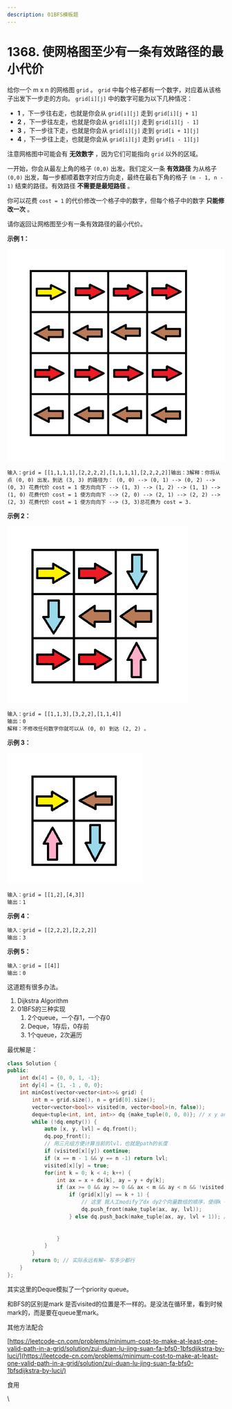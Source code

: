 ```yaml
---
description: 01BFS模板题
---
```


# 1368. 使网格图至少有一条有效路径的最小代价

给你一个 m x n 的网格图 `grid` 。 `grid` 中每个格子都有一个数字，对应着从该格子出发下一步走的方向。 `grid[i][j]` 中的数字可能为以下几种情况：

* **1** ，下一步往右走，也就是你会从 `grid[i][j]` 走到 `grid[i][j + 1]`
* **2** ，下一步往左走，也就是你会从 `grid[i][j]` 走到 `grid[i][j - 1]`
* **3** ，下一步往下走，也就是你会从 `grid[i][j]` 走到 `grid[i + 1][j]`
* **4** ，下一步往上走，也就是你会从 `grid[i][j]` 走到 `grid[i - 1][j]`

注意网格图中可能会有 **无效数字** ，因为它们可能指向 `grid` 以外的区域。

一开始，你会从最左上角的格子 `(0,0)` 出发。我们定义一条 **有效路径** 为从格子 `(0,0)` 出发，每一步都顺着数字对应方向走，最终在最右下角的格子 `(m - 1, n - 1)` 结束的路径。有效路径 **不需要是最短路径** 。

你可以花费 `cost = 1` 的代价修改一个格子中的数字，但每个格子中的数字 **只能修改一次** 。

请你返回让网格图至少有一条有效路径的最小代价。

**示例 1：**

![](<../../../.gitbook/assets/image (3) (1).png>)

```
输入：grid = [[1,1,1,1],[2,2,2,2],[1,1,1,1],[2,2,2,2]]输出：3解释：你将从点 (0, 0) 出发。到达 (3, 3) 的路径为： (0, 0) --> (0, 1) --> (0, 2) --> (0, 3) 花费代价 cost = 1 使方向向下 --> (1, 3) --> (1, 2) --> (1, 1) --> (1, 0) 花费代价 cost = 1 使方向向下 --> (2, 0) --> (2, 1) --> (2, 2) --> (2, 3) 花费代价 cost = 1 使方向向下 --> (3, 3)总花费为 cost = 3.
```

**示例 2：**

![](<../../../.gitbook/assets/image (4) (1).png>)

```
输入：grid = [[1,1,3],[3,2,2],[1,1,4]]
输出：0
解释：不修改任何数字你就可以从 (0, 0) 到达 (2, 2) 。
```

**示例 3：**



![](../../../.gitbook/assets/image.png)

```
输入：grid = [[1,2],[4,3]]
输出：1
```

**示例 4：**

```
输入：grid = [[2,2,2],[2,2,2]]
输出：3
```

**示例 5：**

```
输入：grid = [[4]]
输出：0
```

这道题有很多办法。

1. Dijkstra Algorithm
2. 01BFS的三种实现
   1. 2个queue，一个存1，一个存0
   2. Deque，1存后，0存前
   3. 1个queue，2次遍历

最优解是：

```cpp
class Solution {
public:
    int dx[4] = {0, 0, 1, -1};
    int dy[4] = {1, -1 , 0, 0};
    int minCost(vector<vector<int>>& grid) {
        int m = grid.size(), n = grid[0].size();
        vector<vector<bool>> visited(m, vector<bool>(n, false));
        deque<tuple<int, int, int>> dq {make_tuple(0, 0, 0)}; // x y and current lvl
        while (!dq.empty()) {
            auto [x, y, lvl] = dq.front(); 
            dq.pop_front();
            // 用三元组方便计算当前的lvl，也就是path的长度  
            if (visited[x][y]) continue;
            if (x == m - 1 && y == n -1) return lvl;
            visited[x][y] = true;
            for(int k = 0; k < 4; k++) {
                int ax = x + dx[k], ay = y + dy[k];
                if (ax >= 0 && ay >= 0 && ax < m && ay < n && !visited[ax][ay]) {
                    if (grid[x][y] == k + 1) { 
                        // 这里 我人工modify了dx dy2个向量数组的顺序，使得k + 1刚好和x y的方向吻合 不然要做很多无所谓的判断
                        dq.push_front(make_tuple(ax, ay, lvl));
                    } else dq.push_back(make_tuple(ax, ay, lvl + 1)); // 方向不一样就加cost
                    
                    
                }
            }
        }
        return 0; // 实际永远有解~ 写多少都行
    }
};
```

其实这里的Deque模拟了一个priority queue。

和BFS的区别是mark 是否visited的位置是不一样的。是没法在循环里，看到时候mark的，而是要在queue里mark。

其他方法配合

[https://leetcode-cn.com/problems/minimum-cost-to-make-at-least-one-valid-path-in-a-grid/solution/zui-duan-lu-jing-suan-fa-bfs0-1bfsdijkstra-by-luci/](https://leetcode-cn.com/problems/minimum-cost-to-make-at-least-one-valid-path-in-a-grid/solution/zui-duan-lu-jing-suan-fa-bfs0-1bfsdijkstra-by-luci/)

食用

\

